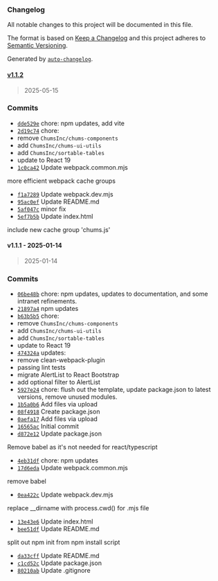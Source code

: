 ### Changelog

All notable changes to this project will be documented in this file.

The format is based on [Keep a Changelog](https://keepachangelog.com/en/1.0.0/)
and this project adheres to [Semantic Versioning](https://semver.org/spec/v2.0.0.html).

Generated by [`auto-changelog`](https://github.com/CookPete/auto-changelog).

#### [v1.1.2](https://github.com/ChumsInc/react-presets/compare/v1.1.1...v1.1.2)

> 2025-05-15




### Commits

- [`dde529e`](https://github.com/ChumsInc/react-presets/commit/dde529ec51cd0a63bf4602705b53b4310cd67021)  chore: npm updates, add vite
- [`2d19c74`](https://github.com/ChumsInc/react-presets/commit/2d19c7486a051756cf643a2742d5ef624cbeee78)  chore:
- remove `ChumsInc/chums-components`
- add `ChumsInc/chums-ui-utils`
- add `ChumsInc/sortable-tables`
- update to React 19
- [`1c0ca42`](https://github.com/ChumsInc/react-presets/commit/1c0ca42968e2555717cb38e2fb6e45507102f119)  Update webpack.common.mjs

more efficient webpack cache groups
- [`f1a7289`](https://github.com/ChumsInc/react-presets/commit/f1a7289216a1374ab30a4ba1ef791ac8e5bbdfdc)  Update webpack.dev.mjs
- [`95ac0ef`](https://github.com/ChumsInc/react-presets/commit/95ac0ef340302535542fdaafcf6c44f1ee289275)  Update README.md
- [`5af047c`](https://github.com/ChumsInc/react-presets/commit/5af047c05071302d7a3a6413b889c0d06ef3dbd2)  minor fix
- [`5ef7b5b`](https://github.com/ChumsInc/react-presets/commit/5ef7b5b9b7d38b9733b737d6c87b3efe05b9e9fa)  Update index.html

include new cache group 'chums.js'

#### v1.1.1 - 2025-01-14

> 2025-01-14




### Commits

- [`06be48b`](https://github.com/ChumsInc/react-presets/commit/06be48bb8367266f122d51e7cbaf9f0e964bfe55)  chore: npm updates, updates to documentation, and some intranet refinements.
- [`21897a4`](https://github.com/ChumsInc/react-presets/commit/21897a4672f79e4977cbc1dffea680793e2a73e5)  npm updates
- [`b63b5b5`](https://github.com/ChumsInc/react-presets/commit/b63b5b5f867e9f965f31b5a8440101a44c49407c)  chore:
- remove `ChumsInc/chums-components`
- add `ChumsInc/chums-ui-utils`
- add `ChumsInc/sortable-tables`
- update to React 19
- [`474324a`](https://github.com/ChumsInc/react-presets/commit/474324af97b0c5809b6e97111e764a6aed14fba2)  updates:
- remove clean-webpack-plugin
- passing lint tests
- migrate AlertList to React Bootstrap
- add optional filter to AlertList
- [`5927e24`](https://github.com/ChumsInc/react-presets/commit/5927e244e0e18b1c7bae8bffa28b10db539f6ea7)  chore: flush out the template, update package.json to latest versions, remove unused modules.
- [`1b5a0b6`](https://github.com/ChumsInc/react-presets/commit/1b5a0b635d55402c3e202c1b5a5e83cdc8a5d23f)  Add files via upload
- [`08f4918`](https://github.com/ChumsInc/react-presets/commit/08f4918f4449eb1c64b671be19f6bc1aa1b8cb5a)  Create package.json
- [`0aefa17`](https://github.com/ChumsInc/react-presets/commit/0aefa175cb8035c0e6e2fd9b7d80a22b13e365e5)  Add files via upload
- [`16565ac`](https://github.com/ChumsInc/react-presets/commit/16565ac486170f9ffe5221054219f4d49694cf85)  Initial commit
- [`d872e12`](https://github.com/ChumsInc/react-presets/commit/d872e122e1bb4d464fe2f96f536fbae1a55ea5e5)  Update package.json

Remove babel as it's not needed for react/typescript
- [`4eb31df`](https://github.com/ChumsInc/react-presets/commit/4eb31df4e6c7859e307f0e069751633c84231477)  chore: npm updates
- [`17d6eda`](https://github.com/ChumsInc/react-presets/commit/17d6eda2a0e5fb305d3be24726f7eebf37924293)  Update webpack.common.mjs

remove babel
- [`0ea422c`](https://github.com/ChumsInc/react-presets/commit/0ea422c0ac45992faeb44edc7f1081b429ea7589)  Update webpack.dev.mjs

replace __dirname with process.cwd() for .mjs file
- [`13e43e6`](https://github.com/ChumsInc/react-presets/commit/13e43e6945d29913d04f2113ef9f222e90e2095b)  Update index.html
- [`bee51df`](https://github.com/ChumsInc/react-presets/commit/bee51df05130fe76f2d45f3fefc67d399bebfc40)  Update README.md

split out npm init from npm install script
- [`da33cff`](https://github.com/ChumsInc/react-presets/commit/da33cff5e8d0f22b105dde80198e2faa80193490)  Update README.md
- [`c1cd52c`](https://github.com/ChumsInc/react-presets/commit/c1cd52c9cafa783d32c29c911b4ff83dc9447184)  Update package.json
- [`80210ab`](https://github.com/ChumsInc/react-presets/commit/80210abf5aac36c6588955c6165e4ba75b1ab7d2)  Update .gitignore

